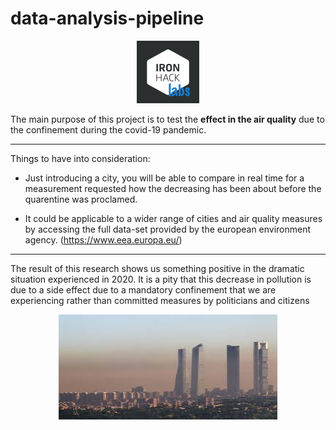 # data-analysis-pipeline

<p align="center">
  <img width="100" height="100" src=input/labs.png?raw=true "Title">
</p>

The main purpose of this project is to test the **effect in the air quality** due to the confinement during the covid-19 pandemic.

***

Things to have into consideration:

- Just introducing a city, you will be able to compare in real time for a measurement requested how the decreasing has been about before the quarentine was proclamed. 

- It could be applicable to a wider range of cities and air quality measures by accessing the full data-set provided by the european environment agency. (https://www.eea.europa.eu/)

***


The result of this research shows us something positive in the dramatic situation experienced in 2020. It is a pity that this decrease in pollution is due to a side effect due to a mandatory confinement that we are experiencing rather than committed measures by politicians and citizens


<p align="center">
  <img width="350" height="168" src=input/air.jpeg?raw=true "Title">
</p>















